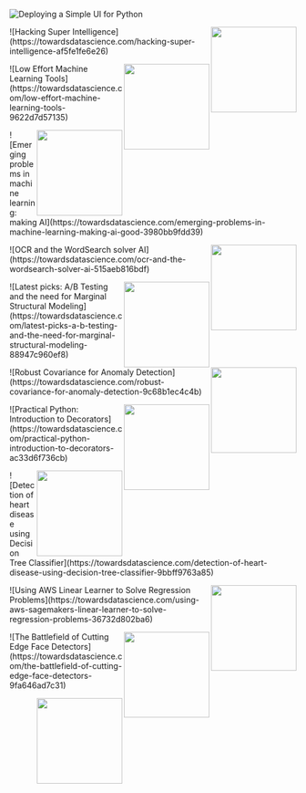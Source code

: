 ![Deploying a Simple UI for Python](https://towardsdatascience.com/deploying-a-simple-ui-for-python-88e8e7cbbf61)
<p><a href=Deploying a Simple UI for Python><img width="150" align='right' src=https://cdn-images-1.medium.com/max/1200/0*qq1KYo_jJmLn2hjl></a></p>![Hacking Super Intelligence](https://towardsdatascience.com/hacking-super-intelligence-af5fe1fe6e26)
<p><a href=Hacking Super Intelligence><img width="150" align='right' src=https://cdn-images-1.medium.com/max/1200/1*kfl0cA4OenIaBo8m4zUHzQ.jpeg></a></p>![Low Effort Machine Learning Tools](https://towardsdatascience.com/low-effort-machine-learning-tools-9622d7d57135)
<p><a href=Low Effort Machine Learning Tools><img width="150" align='right' src=https://cdn-images-1.medium.com/max/800/1*l-_uMYUimj73v-1JlAsXKg.jpeg></a></p>![Emerging problems in machine learning: making AI](https://towardsdatascience.com/emerging-problems-in-machine-learning-making-ai-good-3980bb9fdd39)
<p><a href=Emerging problems in machine learning: making AI><img width="150" align='right' src=https://cdn-images-1.medium.com/max/800/1*_o6kgLxZmE8pTg-2cwfkdQ.jpeg></a></p>![OCR and the WordSearch solver AI](https://towardsdatascience.com/ocr-and-the-wordsearch-solver-ai-515aeb816bdf)
<p><a href=OCR and the WordSearch solver AI><img width="150" align='right' src=https://cdn-images-1.medium.com/max/800/1*5UR8Yol9sE5x0j-T2oA_UQ.gif></a></p>![Latest picks: A/B Testing and the need for Marginal Structural Modeling](https://towardsdatascience.com/latest-picks-a-b-testing-and-the-need-for-marginal-structural-modeling-88947c960ef8)
<p><a href=Latest picks: A/B Testing and the need for Marginal Structural Modeling><img width="150" align='right' src=https://cdn-images-1.medium.com/max/800/0*okf9pg4JjvNHyrjW></a></p>![Robust Covariance for Anomaly Detection](https://towardsdatascience.com/robust-covariance-for-anomaly-detection-9c68b1ec4c4b)
<p><a href=Robust Covariance for Anomaly Detection><img width="150" align='right' src=https://cdn-images-1.medium.com/max/800/1*mVIDpD7fhDHAikyiJ8DHEQ.jpeg></a></p>![Practical Python: Introduction to Decorators](https://towardsdatascience.com/practical-python-introduction-to-decorators-ac33d6f736cb)
<p><a href=Practical Python: Introduction to Decorators><img width="150" align='right' src=https://cdn-images-1.medium.com/max/800/0*KIvK0jfvKDbHmlaN></a></p>![Detection of heart disease using Decision Tree Classifier](https://towardsdatascience.com/detection-of-heart-disease-using-decision-tree-classifier-9bbff9763a85)
<p><a href=Detection of heart disease using Decision Tree Classifier><img width="150" align='right' src=https://cdn-images-1.medium.com/max/800/0*g78oFYyv6FmRnP_D></a></p>![Using AWS Linear Learner to Solve Regression Problems](https://towardsdatascience.com/using-aws-sagemakers-linear-learner-to-solve-regression-problems-36732d802ba6)
<p><a href=Using AWS Linear Learner to Solve Regression Problems><img width="150" align='right' src=https://cdn-images-1.medium.com/max/800/1*y5kXveSw8jh8Tpcp-wdj0A.png></a></p>![The Battlefield of Cutting Edge Face Detectors](https://towardsdatascience.com/the-battlefield-of-cutting-edge-face-detectors-9fa646ad7c31)
<p><a href=The Battlefield of Cutting Edge Face Detectors><img width="150" align='right' src=></a></p>